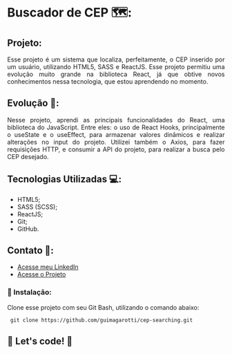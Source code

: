 # Buscador de CEP 🗺️:

## Projeto:
<div align="justify">
Esse projeto é um sistema que localiza, perfeitamente, o CEP inserido por um usuário, utilizando HTML5, SASS e ReactJS. Esse projeto permitiu uma evolução muito grande na biblioteca React, já que obtive novos conhecimentos nessa tecnologia, que estou aprendendo no momento.
</div>

## Evolução 🥇: 
<div align="justify">
Nesse projeto, aprendi as principais funcionalidades do React, uma biblioteca do JavaScript. Entre eles: o uso de React Hooks, principalmente o useState e o useEffect, para armazenar valores dinâmicos e realizar alterações no input do projeto. Utilizei também o Axios, para fazer requisições HTTP, e consumir a API do projeto, para realizar a busca pelo CEP desejado.
</div>

## Tecnologias Utilizadas 💻: 

- HTML5;
- SASS (SCSS);
- ReactJS;
- Git;
- GitHub.

## Contato 💬:
- [Acesse meu LinkedIn](https://www.linkedin.com/in/guilherme-cambi-magarotti-16177522b/)
- [Acesse o Projeto](https://guimagarotti.github.io/cep-searching/)

### 🔌 Instalação:
Clone esse projeto com seu Git Bash, utilizando o comando abaixo:
        
     git clone https://github.com/guimagarotti/cep-searching.git

## 🚀 Let's code! 🚀
